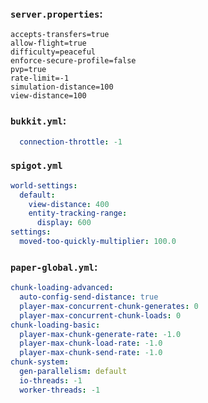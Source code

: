 ### `server.properties`:

```properties
accepts-transfers=true
allow-flight=true
difficulty=peaceful
enforce-secure-profile=false
pvp=true
rate-limit=-1
simulation-distance=100
view-distance=100
```

### `bukkit.yml`:

```yaml
  connection-throttle: -1
```

### `spigot.yml`

```yaml
world-settings:
  default:
    view-distance: 400
    entity-tracking-range:
      display: 600
settings:
  moved-too-quickly-multiplier: 100.0
```

### `paper-global.yml`:

```yaml
chunk-loading-advanced:
  auto-config-send-distance: true
  player-max-concurrent-chunk-generates: 0
  player-max-concurrent-chunk-loads: 0
chunk-loading-basic:
  player-max-chunk-generate-rate: -1.0
  player-max-chunk-load-rate: -1.0
  player-max-chunk-send-rate: -1.0
chunk-system:
  gen-parallelism: default
  io-threads: -1
  worker-threads: -1
```